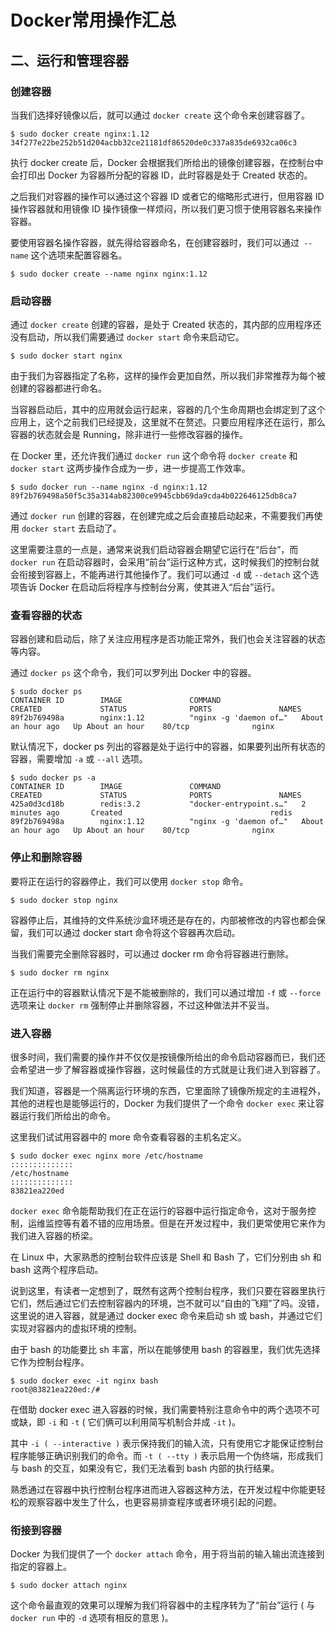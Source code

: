 # Docker常用操作汇总

## 二、运行和管理容器
### 创建容器
当我们选择好镜像以后，就可以通过 ```docker create``` 这个命令来创建容器了。
```
$ sudo docker create nginx:1.12
34f277e22be252b51d204acbb32ce21181df86520de0c337a835de6932ca06c3
```

执行 docker create 后，Docker 会根据我们所给出的镜像创建容器，在控制台中会打印出 Docker 为容器所分配的容器 ID，此时容器是处于 Created 状态的。

之后我们对容器的操作可以通过这个容器 ID 或者它的缩略形式进行，但用容器 ID 操作容器就和用镜像 ID 操作镜像一样烦闷，所以我们更习惯于使用容器名来操作容器。

要使用容器名操作容器，就先得给容器命名，在创建容器时，我们可以通过``` --name``` 这个选项来配置容器名。

```
$ sudo docker create --name nginx nginx:1.12
```
### 启动容器
通过 ```docker create``` 创建的容器，是处于 Created 状态的，其内部的应用程序还没有启动，所以我们需要通过 ```docker start``` 命令来启动它。

```
$ sudo docker start nginx
```

由于我们为容器指定了名称，这样的操作会更加自然，所以我们非常推荐为每个被创建的容器都进行命名。

当容器启动后，其中的应用就会运行起来，容器的几个生命周期也会绑定到了这个应用上，这个之前我们已经提及，这里就不在赘述。只要应用程序还在运行，那么容器的状态就会是 Running，除非进行一些修改容器的操作。

在 Docker 里，还允许我们通过 ```docker run``` 这个命令将 ```docker create``` 和 ```docker start``` 这两步操作合成为一步，进一步提高工作效率。

```
$ sudo docker run --name nginx -d nginx:1.12
89f2b769498a50f5c35a314ab82300ce9945cbb69da9cda4b022646125db8ca7
```

通过 ```docker run``` 创建的容器，在创建完成之后会直接启动起来，不需要我们再使用 ```docker start``` 去启动了。

这里需要注意的一点是，通常来说我们启动容器会期望它运行在“后台”，而 ```docker run``` 在启动容器时，会采用“前台”运行这种方式，这时候我们的控制台就会衔接到容器上，不能再进行其他操作了。我们可以通过 ```-d``` 或 ```--detach``` 这个选项告诉 Docker 在启动后将程序与控制台分离，使其进入“后台”运行。

### 查看容器的状态
容器创建和启动后，除了关注应用程序是否功能正常外，我们也会关注容器的状态等内容。

通过 ```docker ps``` 这个命令，我们可以罗列出 Docker 中的容器。
```
$ sudo docker ps
CONTAINER ID        IMAGE               COMMAND                  CREATED             STATUS              PORTS               NAMES
89f2b769498a        nginx:1.12          "nginx -g 'daemon of…"   About an hour ago   Up About an hour    80/tcp              nginx
```

默认情况下，docker ps 列出的容器是处于运行中的容器，如果要列出所有状态的容器，需要增加 ```-a``` 或 ```--all``` 选项。

```
$ sudo docker ps -a
CONTAINER ID        IMAGE               COMMAND                  CREATED             STATUS              PORTS               NAMES
425a0d3cd18b        redis:3.2           "docker-entrypoint.s…"   2 minutes ago       Created                                 redis
89f2b769498a        nginx:1.12          "nginx -g 'daemon of…"   About an hour ago   Up About an hour    80/tcp              nginx
```

### 停止和删除容器
要将正在运行的容器停止，我们可以使用 ```docker stop``` 命令。
```
$ sudo docker stop nginx
```
容器停止后，其维持的文件系统沙盒环境还是存在的，内部被修改的内容也都会保留，我们可以通过 docker start 命令将这个容器再次启动。

当我们需要完全删除容器时，可以通过 docker rm 命令将容器进行删除。
```
$ sudo docker rm nginx
```

正在运行中的容器默认情况下是不能被删除的，我们可以通过增加 ```-f``` 或 ```--force``` 选项来让 ```docker rm``` 强制停止并删除容器，不过这种做法并不妥当。


### 进入容器
很多时间，我们需要的操作并不仅仅是按镜像所给出的命令启动容器而已，我们还会希望进一步了解容器或操作容器，这时候最佳的方式就是让我们进入到容器了。

我们知道，容器是一个隔离运行环境的东西，它里面除了镜像所规定的主进程外，其他的进程也是能够运行的，Docker 为我们提供了一个命令 ```docker exec``` 来让容器运行我们所给出的命令。

这里我们试试用容器中的 more 命令查看容器的主机名定义。
```
$ sudo docker exec nginx more /etc/hostname
::::::::::::::
/etc/hostname
::::::::::::::
83821ea220ed
```

```docker exec``` 命令能帮助我们在正在运行的容器中运行指定命令，这对于服务控制，运维监控等有着不错的应用场景。但是在开发过程中，我们更常使用它来作为我们进入容器的桥梁。

在 Linux 中，大家熟悉的控制台软件应该是 Shell 和 Bash 了，它们分别由 sh 和 bash 这两个程序启动。

说到这里，有读者一定想到了，既然有这两个控制台程序，我们只要在容器里执行它们，然后通过它们去控制容器内的环境，岂不就可以“自由的飞翔”了吗。没错，这里说的进入容器，就是通过 docker exec 命令来启动 sh 或 bash，并通过它们实现对容器内的虚拟环境的控制。

由于 bash 的功能要比 sh 丰富，所以在能够使用 bash 的容器里，我们优先选择它作为控制台程序。
```
$ sudo docker exec -it nginx bash
root@83821ea220ed:/#
```

在借助 docker exec 进入容器的时候，我们需要特别注意命令中的两个选项不可或缺，即 ```-i``` 和 ```-t``` ( 它们俩可以利用简写机制合并成 ```-it``` )。

其中 ```-i ( --interactive )``` 表示保持我们的输入流，只有使用它才能保证控制台程序能够正确识别我们的命令。而 ```-t ( --tty )``` 表示启用一个伪终端，形成我们与 bash 的交互，如果没有它，我们无法看到 bash 内部的执行结果。

熟悉通过在容器中执行控制台程序进而进入容器这种方法，在开发过程中你能更轻松的观察容器中发生了什么，也更容易排查程序或者环境引起的问题。

### 衔接到容器
Docker 为我们提供了一个 ```docker attach``` 命令，用于将当前的输入输出流连接到指定的容器上。

```
$ sudo docker attach nginx
```

这个命令最直观的效果可以理解为我们将容器中的主程序转为了“前台”运行 ( 与 ```docker run``` 中的 ```-d``` 选项有相反的意思 )。


